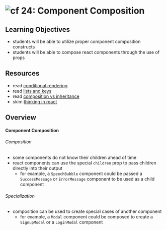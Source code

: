 ![cf](http://i.imgur.com/7v5ASc8.png) 24: Component Composition
===

## Learning Objectives
* students will be able to utilize proper component composition constructs
* students will be able to compose react components through the use of props

## Resources
* read [conditional rendering](https://facebook.github.io/react/docs/conditional-rendering.html)
* read [lists and keys](https://facebook.github.io/react/docs/lists-and-keys.html)
* read [composition vs inheritance](https://facebook.github.io/react/docs/composition-vs-inheritance.html)
* skim [thinking in react](https://facebook.github.io/react/docs/thinking-in-react.html)

## Overview
#### Component Composition
###### Composition  
* some components do not know their children ahead of time
* react components can use the special `children` prop to pass children directly into their output
  * for example, a `SpeechBubble` component could be passed a `SuccessMessage` or `ErrorMessage` component to be used as a child component

###### Specialization
* composition can be used to create special cases of another component
  * for example, a `Modal` component could be composed to create a `SignupModal` or a `LoginModal` component
